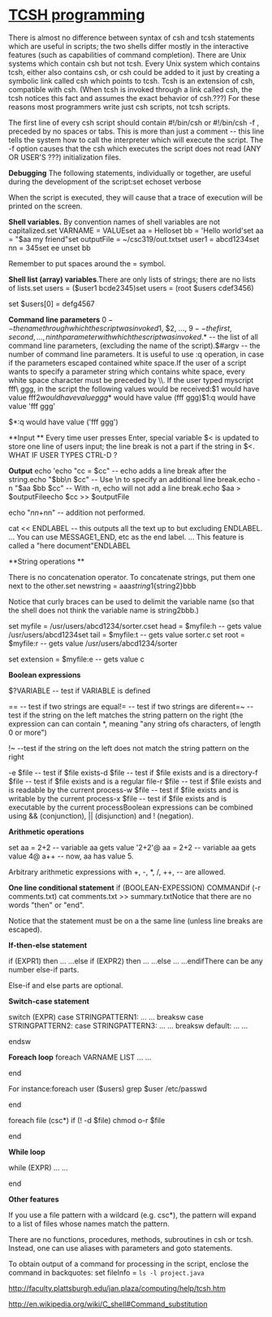 # [TCSH programming](http://faculty.plattsburgh.edu/jan.plaza/computing/help/tcsh.htm)

There is almost no difference between syntax of csh and tcsh statements which are useful in scripts; the two shells differ mostly in the interactive features (such as capabilities of command completion). There are Unix systems which contain csh but not tcsh. Every Unix system which contains tcsh, either also contains csh, or csh could be added to it just by creating a symbolic link called csh which points to tcsh. Tcsh is an extension of csh, compatible with csh. (When tcsh is invoked through a link called csh, the tcsh notices this fact and assumes the exact behavior of csh.???) For these reasons most programmers write just csh scripts, not tcsh scripts.

The first line of every csh script should contain #!/bin/csh or #!/bin/csh -f , preceded by no spaces or tabs. This is more than just a comment -- this line tells the system how to call the interpreter which will execute the script. The -f option causes that the csh which executes the script does not read (ANY OR USER'S ???) initialization files.

**Debugging** The following statements, individually or together, are useful during the development of the script:set echoset verbose

When the script is executed, they will cause that a trace of execution will be printed on the screen.

 **Shell variables.** By convention names of shell variables are not capitalized.set VARNAME = VALUEset aa = Helloset bb = 'Hello world'set aa = "$aa my friend"set outputFile = ~/csc319/out.txtset user1 = abcd1234set nn = 345set ee unset bb

Remember to put spaces around the = symbol.

 **Shell list (array) variables**.There are only lists of strings; there are no lists of lists.set users = ($user1 bcde2345)set users = (root $users cdef3456)

set $users[0] = defg4567

 **Command line parameters** $0 -- the name through which the script was invoked$1, $2, ..., $9 -- the first, second, ..., ninth parameter with which the script was invoked.$* -- the list of all command line parameters, (excluding the name of the script).$#argv -- the number of command line parameters. It is useful to use :q operation, in case if the parameters escaped contained white space.If the user of a script wants to specify a parameter string which contains white space, every white space character must be preceded by \\. If the user typed myscript fff\ ggg, in the script the following values would be received:$1 would have value fff$2 would have value ggg$* would have value (fff ggg)$1:q would have value 'fff ggg'

$*:q would have value ('fff ggg')

 **Input
** Every time user presses Enter, special variable $< is updated to store one line of users input; the line break is not a part if the string in $<.
WHAT IF USER TYPES CTRL-D ?

 **Output** echo 'echo "cc = $cc" -- echo adds a line break after the string.echo "$bb\n $cc" -- Use \n to specify an additional line break.echo -n "$aa $bb $cc" -- With -n, echo will not add a line break.echo $aa > $outputFileecho $cc >> $outputFile

echo "$nn+$nn" -- addition not performed.

cat << ENDLABEL -- this outputs all the text up to but excluding ENDLABEL. ... You can use MESSAGE1_END, etc as the end label. ... This feature is called a "here document"ENDLABEL

**String operations
**

There is no concatenation operator. To concatenate strings, put them one next to the other.set newstring = aaa$string1${string2}bbb

Notice that curly braces can be used to delimit the variable name (so that the shell does not think the variable name is string2bbb.)

set myfile = /usr/users/abcd1234/sorter.cset head = $myfile:h -- gets value /usr/users/abcd1234set tail = $myfile:t -- gets value sorter.c set root = $myfile:r -- gets value /usr/users/abcd1234/sorter

set extension = $myfile:e -- gets value c

**Boolean expressions**

$?VARIABLE -- test if VARIABLE is defined

== -- test if two strings are equal!= -- test if two strings are diferent=~ -- test if the string on the left matches the string pattern on the right (the expression can can contain *, meaning "any string ofs characters, of length 0 or more")

!~ --test if the string on the left does not match the string pattern on the right

-e $file -- test if $file exists-d $file -- test if $file exists and is a directory-f $file -- test if $file exists and is a regular file-r $file -- test if $file exists and is readable by the current process-w $file -- test if $file exists and is writable by the current process-x $file -- test if $file exists and is executable by the current processBoolean expressions can be combined using && (conjunction), || (disjunction) and ! (negation).

 **Arithmetic operations**

set aa = 2+2 -- variable aa gets value '2+2'@ aa = 2+2 -- variable aa gets value 4@ a++ -- now, aa has value 5.

Arbitrary arithmetic expressions with +, -, *, /, ++, -- are allowed.

 **One line conditional statement** if (BOOLEAN-EXPESSION) COMMANDif (-r comments.txt) cat comments.txt >> summary.txtNotice that there are no words "then" or "end".

Notice that the statement must be on a the same line (unless line breaks are escaped).

 **If-then-else statement**

if (EXPR1) then ... ...else if (EXPR2) then ... ...else ... ...endifThere can be any number else-if parts.

Else-if and else parts are optional.

 **Switch-case statement**

switch (EXPR) case STRINGPATTERN1: ... ... breaksw case STRINGPATTERN2: case STRINGPATTERN3: ... ... breaksw default: ... ...

endsw

 **Foreach loop** foreach VARNAME LIST ... ...

end

For instance:foreach user ($users) grep $user /etc/passwd

end

foreach file (csc*) if (! -d $file) chmod o-r $file

end

 **While loop**

while (EXPR) ... ...

end

 **Other features**

If you use a file pattern with a wildcard (e.g. csc*), the pattern will expand to a list of files whose names match the pattern.

There are no functions, procedures, methods, subroutines in csh or tcsh. Instead, one can use aliases with parameters and goto statements.

To obtain output of a command for processing in the script, enclose the command in backquotes:
set fileInfo = `ls -l project.java`

<http://faculty.plattsburgh.edu/jan.plaza/computing/help/tcsh.htm>

<http://en.wikipedia.org/wiki/C_shell#Command_substitution>
